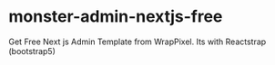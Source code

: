 # monster-admin-nextjs-free
Get Free Next js Admin Template from WrapPixel. Its with Reactstrap (bootstrap5)
